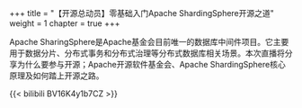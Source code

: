 +++
title = "【开源总动员】零基础入门Apache ShardingSphere开源之道"
weight = 1
chapter = true
+++

Apache SharingSphere是Apache基金会目前唯一的数据库中间件项目。它主要用于数据分片、分布式事务和分布式治理等分布式数据库相关场景。本次直播将分享为什么要参与开源；Apache开源软件基金会、Apache ShardingSphere核心原理及如何踏上开源之路。

{{< bilibili BV16K4y1b7CZ >}}